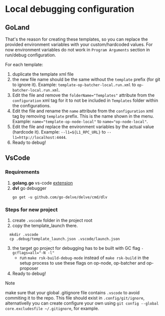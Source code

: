 # Local debugging configuration

## GoLand

That's the reason for creating these templates, so you can replace the provided environment variables with your custom/hardcoded values.
For now environment variables do not work in `Program Arguments` section in run/debug configuration.

For each template:
1. duplicate the template xml file
2. the new file name should be the same without the `template` prefix (for git to ignore it). Example: `template-op-batcher-local.run.xml` to `op-batcher-local.run.xml`.
3. Edit the file and remove the `folderName="Templates"` attribute from the `configuration` xml tag for it to not be included in `Templates` folder within the configurations.
4. Edit the file and rename the `name` attribute from the `configuration` xml tag by removing `template` prefix. This is the name shown in the menu. Example: `name="template-op-node-local"` to `name="op-node-local"`.
5. Edit the file and replace the environment variables by the actual value (hardcode it). Example: `--l1=${L1_RPC_URL}` to `--l1=http://localhost:4444`.
6. Ready to debug!

## VsCode

### Requirements

1. **golang.go** vs-code [extension](https://marketplace.visualstudio.com/items?itemName=golang.Go)
2. **dvl** go debugger
    ```
    go get -u github.com/go-delve/delve/cmd/dlv
    ```

### Steps for new project

1. create `.vscode` folder in the project root
2. copy the template_launch there.

```shell
  mkdir .vscode
  cp .debug/template_launch.json .vscode/launch.json
```

3. the target go project for debugging has to be built with GC flag `-gcflags=all="-N -l"`
    - run `make rsk-build-debug-mode` instead of `make rsk-build` in the setup process to use these flags on op-node, op-batcher and op-proposer
4. Ready to debug!

> [!NOTE]
> make sure that your global .gitignore file contains `.vscode` to avoid commiting it to the repo.
> This file should exist in `.config/git/ignore`, alternativelly you can create configure your own using `git config --global core.excludesfile ~/.gitignore`, for example.
